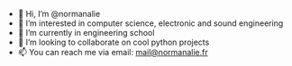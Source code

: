 - 👋 Hi, I’m @normanalie
- 👀 I’m interested in computer science, electronic and sound engineering
- 🌱 I’m currently in engineering school
- 💞️ I’m looking to collaborate on cool python projects
- 📫 You can reach me via email: mail@normanalie.fr
